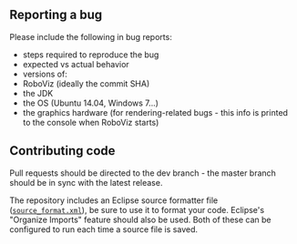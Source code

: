 ## Reporting a bug

Please include the following in bug reports:

- steps required to reproduce the bug
- expected vs actual behavior
- versions of:
 - RoboViz (ideally the commit SHA)
 - the JDK
 - the OS (Ubuntu 14.04, Windows 7...)
 - the graphics hardware (for rendering-related bugs - this info is printed to the console when RoboViz starts)

## Contributing code

Pull requests should be directed to the dev branch - the master branch should be in sync with the latest release.

The repository includes an Eclipse source formatter file ([`source_format.xml`](https://github.com/Gama11/RoboViz/blob/master/source_format.xml)), be sure to use it to format your code. Eclipse's "Organize Imports" feature should also be used. Both of these can be configured to run each time a source file is saved.
